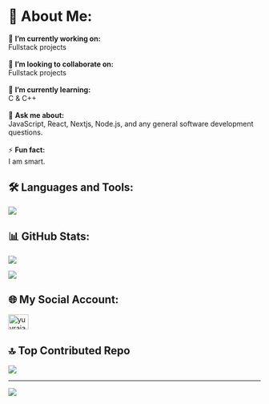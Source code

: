 # 💫 About Me:
🔭 **I’m currently working on:**  <br>Fullstack projects<br><br>👯 **I’m looking to collaborate on:**  <br>Fullstack projects<br><br>🌱 **I’m currently learning:**  <br>C & C++<br><br>💬 **Ask me about:**  <br>JavaScript, React, Nextjs, Node.js, and any general software development questions.<br><br>⚡ **Fun fact:**  <br>I am smart.
 

## 🛠️ Languages and Tools:
<img src="https://skillicons.dev/icons?i=html,css,js,py,c,cpp,tailwind,nodejs,bootstrap,flask,express,mongodb,firebase,mysql,react,git,nextjs,redux,linux,vercel,aws,&perline=7" />

##  📊 GitHub Stats:


![](https://github-readme-streak-stats.herokuapp.com/?user=techiuv&theme=vue-dark&hide_border=false)<br/>


<img align="center" src="https://github-readme-stats.vercel.app/api/top-langs/?username=techiuv&theme=vue-dark&layout=compact&hide_border=false" />

## 🌐 My Social Account:
 <p align="left">

<a href="https://instagram.com/yuvrajartistry" target="blank"><img align="center" src="https://raw.githubusercontent.com/rahuldkjain/github-profile-readme-generator/master/src/images/icons/Social/instagram.svg" alt="yuvrajartistry" height="30" width="40" /></a>

</p>


## 🔝 Top Contributed Repo
![](https://github-contributor-stats.vercel.app/api?username=techiuv&limit=5&theme=vue-dark&combine_all_yearly_contributions=true)

---
[![](https://visitcount.itsvg.in/api?id=techiuv&icon=0&color=0)](https://visitcount.itsvg.in)

